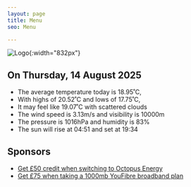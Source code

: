 ```yaml
---
layout: page
title: Menu
seo: Menu

---
```


![Logo](/images/logo.jpg){:width="832px"}

<!-- weather_marker starts -->
## On Thursday, 14 August 2025

- The average temperature today is 18.95˚C,
- With highs of 20.52˚C and lows of 17.75˚C,
- It may feel like 19.07˚C with scattered clouds
- The wind speed is 3.13m/s and visibility is 10000m
- The pressure is 1016hPa and humidity is 83%
- The sun will rise at 04:51 and set at 19:34

<!-- weather_marker ends -->

## Sponsors

- [Get £50 credit when switching to Octopus Energy](https://bit.ly/3oD1nnS)
- [Get £75 when taking a 1000mb YouFibre broadband plan](https://aklam.io/91zWhU?)
